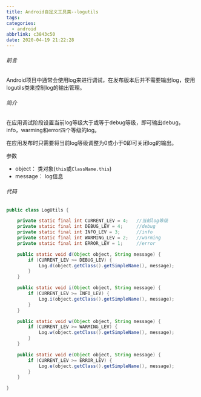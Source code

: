 ```yaml
---
title: Android自定义工具类--logutils
tags:
categories:
  - android
abbrlink: c3843c50
date: 2020-04-19 21:22:28
---
```


###### 前言

Android项目中通常会使用log来进行调试，在发布版本后并不需要输出log，使用logutils类来控制log的输出管理。

###### 简介

在应用调试阶段设置当前log等级大于或等于debug等级，即可输出debug，info，warming和error四个等级的log。

在应用发布时只需要将当前log等级调整为0或小于0即可关闭log的输出。

参数

- object： 类对象(`this`或`ClassName.this`)
- message： log信息

###### 代码

```java
public class LogUtils {

    private static final int CURRENT_LEV = 4;	//当前log等级
    private static final int DEBUG_LEV = 4;		//debug
    private static final int INFO_LEV = 3;		//info
    private static final int WARMING_LEV = 2;	//warming
    private static final int ERROR_LEV = 1;		//error

    public static void d(Object object, String message) {
        if (CURRENT_LEV >= DEBUG_LEV) {
            Log.d(object.getClass().getSimpleName(), message);
        }
    }

    public static void i(Object object, String message) {
        if (CURRENT_LEV >= INFO_LEV) {
            Log.i(object.getClass().getSimpleName(), message);
        }
    }

    public static void w(Object object, String message) {
        if (CURRENT_LEV >= WARMING_LEV) {
            Log.w(object.getClass().getSimpleName(), message);
        }
    }

    public static void e(Object object, String message) {
        if (CURRENT_LEV >= ERROR_LEV) {
            Log.e(object.getClass().getSimpleName(), message);
        }
    }

}
```

